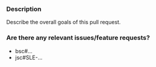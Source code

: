 ### Description

Describe the overall goals of this pull request.


### Are there any relevant issues/feature requests?

* bsc#...
* jsc#SLE-...